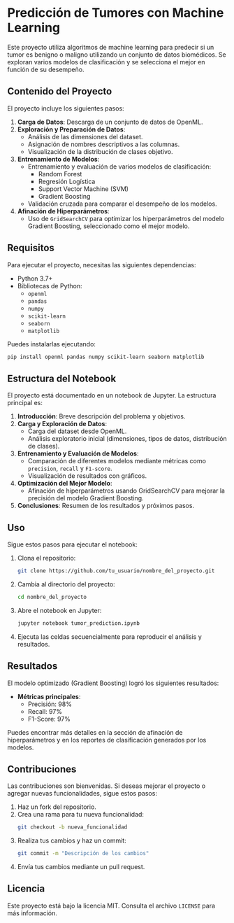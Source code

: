 # Predicción de Tumores con Machine Learning

Este proyecto utiliza algoritmos de machine learning para predecir si un tumor es benigno o maligno utilizando un conjunto de datos biomédicos. Se exploran varios modelos de clasificación y se selecciona el mejor en función de su desempeño.

## Contenido del Proyecto

El proyecto incluye los siguientes pasos:

1. **Carga de Datos**: Descarga de un conjunto de datos de OpenML.
2. **Exploración y Preparación de Datos**:
   - Análisis de las dimensiones del dataset.
   - Asignación de nombres descriptivos a las columnas.
   - Visualización de la distribución de clases objetivo.
3. **Entrenamiento de Modelos**:
   - Entrenamiento y evaluación de varios modelos de clasificación:
     - Random Forest
     - Regresión Logística
     - Support Vector Machine (SVM)
     - Gradient Boosting
   - Validación cruzada para comparar el desempeño de los modelos.
4. **Afinación de Hiperparámetros**:
   - Uso de `GridSearchCV` para optimizar los hiperparámetros del modelo Gradient Boosting, seleccionado como el mejor modelo.

## Requisitos

Para ejecutar el proyecto, necesitas las siguientes dependencias:

- Python 3.7+
- Bibliotecas de Python:
  - `openml`
  - `pandas`
  - `numpy`
  - `scikit-learn`
  - `seaborn`
  - `matplotlib`

Puedes instalarlas ejecutando:
```bash
pip install openml pandas numpy scikit-learn seaborn matplotlib
```

## Estructura del Notebook

El proyecto está documentado en un notebook de Jupyter. La estructura principal es:

1. **Introducción**: Breve descripción del problema y objetivos.
2. **Carga y Exploración de Datos**:
   - Carga del dataset desde OpenML.
   - Análisis exploratorio inicial (dimensiones, tipos de datos, distribución de clases).
3. **Entrenamiento y Evaluación de Modelos**:
   - Comparación de diferentes modelos mediante métricas como `precision`, `recall` y `F1-score`.
   - Visualización de resultados con gráficos.
4. **Optimización del Mejor Modelo**:
   - Afinación de hiperparámetros usando GridSearchCV para mejorar la precisión del modelo Gradient Boosting.
5. **Conclusiones**: Resumen de los resultados y próximos pasos.

## Uso

Sigue estos pasos para ejecutar el notebook:

1. Clona el repositorio:
   ```bash
   git clone https://github.com/tu_usuario/nombre_del_proyecto.git
   ```

2. Cambia al directorio del proyecto:
   ```bash
   cd nombre_del_proyecto
   ```

3. Abre el notebook en Jupyter:
   ```bash
   jupyter notebook tumor_prediction.ipynb
   ```

4. Ejecuta las celdas secuencialmente para reproducir el análisis y resultados.

## Resultados

El modelo optimizado (Gradient Boosting) logró los siguientes resultados:

- **Métricas principales**:
  - Precisión: 98%
  - Recall: 97%
  - F1-Score: 97%

Puedes encontrar más detalles en la sección de afinación de hiperparámetros y en los reportes de clasificación generados por los modelos.

## Contribuciones

Las contribuciones son bienvenidas. Si deseas mejorar el proyecto o agregar nuevas funcionalidades, sigue estos pasos:

1. Haz un fork del repositorio.
2. Crea una rama para tu nueva funcionalidad:
   ```bash
   git checkout -b nueva_funcionalidad
   ```
3. Realiza tus cambios y haz un commit:
   ```bash
   git commit -m "Descripción de los cambios"
   ```
4. Envía tus cambios mediante un pull request.

## Licencia

Este proyecto está bajo la licencia MIT. Consulta el archivo `LICENSE` para más información.

